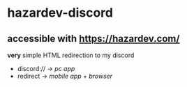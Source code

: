 # hazardev-discord

## accessible with https://hazardev.com/

**very** simple HTML redirection to my discord
* discord:// -> *pc app*
* redirect -> *mobile app + browser*
